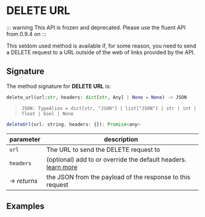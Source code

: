 # DELETE URL
::: warning
This API is frozen and deprecated.  Please use the fluent API from 0.9.4 on
:::

This seldom used method is available if, for some reason, you need to send a DELETE request to a URL outside of the web of links provided by the API.


## Signature
The method signature for **DELETE URL** is:
<tabs>
<tab name="Python">

```python
delete_url(url:str, headers: dict[str, Any] | None = None) -> JSON
```
> `JSON: TypeAlias = dict[str, "JSON"] | list["JSON"] | str | int | float | bool | None`
</tab>

<tab name="JavaScript">

```javascript
deleteUrl(url: string, headers: {}): Promise<any>
```
</tab>

<future-languages />
</tabs>

| parameter         | description                                                                 |
| ----------------- | ----------------------------------------------------------------------------|
| `url`             | The URL to send the DELETE request to                                       |
| `headers`         | (optional) add to or override the default headers.<br/>[learn more](/deprecated/headers) |
| -> *returns*      | the JSON from the payload of the response to this request                   |


## Examples
